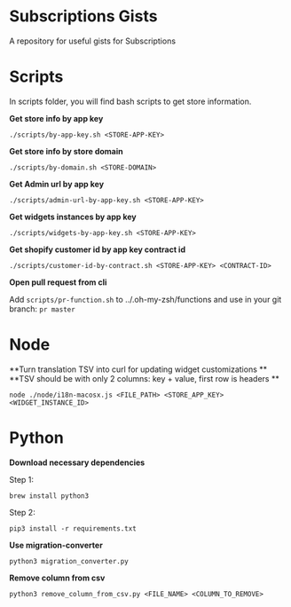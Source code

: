 # Subscriptions Gists

A repository for useful gists for Subscriptions 


# Scripts

In scripts folder, you will find bash scripts to get store information.

**Get store info by app key**
```
./scripts/by-app-key.sh <STORE-APP-KEY>
```

**Get store info by store domain**

``` 
./scripts/by-domain.sh <STORE-DOMAIN>
```

**Get Admin url by app key**

```
./scripts/admin-url-by-app-key.sh <STORE-APP-KEY>

```

**Get widgets instances by app key**

```
./scripts/widgets-by-app-key.sh <STORE-APP-KEY>
```

**Get shopify customer id by app key contract id**

```
./scripts/customer-id-by-contract.sh <STORE-APP-KEY> <CONTRACT-ID>
```


**Open pull request from cli**

Add ```scripts/pr-function.sh``` to  ../.oh-my-zsh/functions and use in your git branch:
```pr master```

# Node

**Turn translation TSV into curl for updating widget customizations **
**TSV should be with only 2 columns: key + value, first row is headers **
```
node ./node/i18n-macosx.js <FILE_PATH> <STORE_APP_KEY> <WIDGET_INSTANCE_ID>
```

# Python

**Download necessary dependencies**

Step 1:
```
brew install python3
```

Step 2:
```
pip3 install -r requirements.txt
```

**Use migration-converter**
```
python3 migration_converter.py
```

**Remove column from csv**
```
python3 remove_column_from_csv.py <FILE_NAME> <COLUMN_TO_REMOVE>
```
